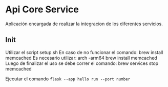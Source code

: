 # Api Core Service
Aplicación encargada de realizar la integracion de los diferentes servicios.

## Init
Utilizar el script setup.sh
En caso de no funcionar el comando: brew install memcached
Es necesario utilizar: arch -arm64 brew install memcached
Luego de finalizar el uso se debe correr el comando: brew services stop memcached

Ejecutar el comando `flask --app hello run --port number`